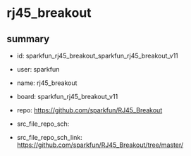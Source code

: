 # rj45_breakout
 
## summary 
* id: sparkfun_rj45_breakout_sparkfun_rj45_breakout_v11
* user: sparkfun
* name: rj45_breakout
* board: sparkfun_rj45_breakout_v11
* repo: https://github.com/sparkfun/RJ45_Breakout



* src_file_repo_sch: 
* src_file_repo_sch_link: https://github.com/sparkfun/RJ45_Breakout/tree/master/




